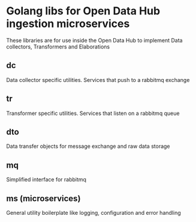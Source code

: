 <!--
SPDX-FileCopyrightText: 2024 NOI Techpark <digital@noi.bz.it>

SPDX-License-Identifier: CC0-1.0
-->

# Golang libs for Open Data Hub ingestion microservices

These libraries are for use inside the Open Data Hub to implement Data collectors, Transformers and Elaborations

## dc
Data collector specific utilities. Services that push to a rabbitmq exchange

## tr
Transformer specific utilities. Services that listen on a rabbitmq queue

## dto
Data transfer objects for message exchange and raw data storage

## mq
Simplified interface for rabbitmq

## ms (microservices)
General utility boilerplate like logging, configuration and error handling

